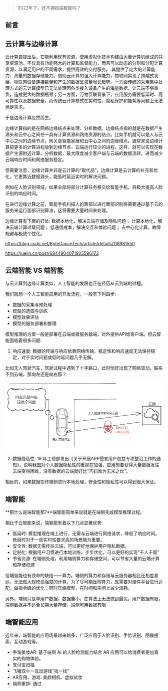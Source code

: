 > 2022年了，还不拥抱端智能吗？

## 前言

## 云计算与边缘计算

云计算自提出后，它能利用现有资源，使用虚拟化技术构建由大量计算机组成的共享资源池，不仅具有功能强大的计算和监督能力，而且可以动态的分割和分配计算资源，以满足用户的不同需求，提供高效的交付服务。
其提供了庞大的计算能力、海量的数据存储能力。借助云计算的强大计算能力，物联网实现了跨越式发展，物联网设备连接数量和产生的数据呈海量增长趋势。一方面传统的采用集中处理方式的云计算模型已无法处理因各类接入设备产生的海量数据，让云端不堪重负，造成更大的数据瓶颈；另一方面，万物互联背景下，应用服务需要低延时、高可靠性以及数据安全，而传统云计算模式在实时性、隐私保护和能耗等问题上无法满足需求。 

于是边缘计算应然而生。

边缘计算指的是在网络边缘结点来处理、分析数据。边缘结点指的就是在数据产生源头和云中心之间任一具有计算资源和网络资源的结点。比如手机就可以是人与云中心之间的边缘节点，网关是智能家居和云中心之间的边缘结点。通常来说边缘计算把更多的计算进程放到边缘节点，云端运行较少的进程。这样，就可以实现在数据产生源附近计算、分析数据，最大限度减少客户端与云端的数据流转，进而减少云端响应时间和网络服务稳定。

但需要注意，边缘计算并非是云计算的“取代品”，边缘计算是云计算的补充和优化，它更靠近数据源头，能低时延近实时的解决问题。

例如在人脸识别领域，如果全部将部分计算任务移交给智能手机，将极大提高人脸识别的响应时间。

在进行边缘计算之前，智能手机扫描人的面部以进行面部识别将需要通过基于云的服务来运行面部识别算法，这将需要大量时间来处理。

边缘计算有下面的好处:
数据本地化，解决云端存储及隐私问题；
计算本地化，解决云端计算过载问题；
低通信成本，解决交互和体验问题；
去中心化计算，故障规避与极致个性化。

https://blog.csdn.net/ByteDanceTech/article/details/118981550

https://juejin.cn/post/6844904071925596173


## 云端智能 VS 端智能

与云计算到边缘计算类似，人工智能的发展也正在经历从云到端的过程。

我们回想一个人工智能应用的开发流程，一般有下列四步: 
+ 数据的采集与预处理
+ 模型的选取与训练
+ 模型效果评估
+ 模型的服务部署和推理

模型推理的方案一般是部署在云端或者服务器端，对外提供API给客户端。但云智能面临着很多问题:
1. 响应速度: 数据的传输与响应依靠网络传输，稳定性和响应速度无法保持稳定，对于实时问题或低时延问题几乎无解。

比如无人驾驶汽车，驾驶过程中遇到了十字路口，此时恰好出现了网络波动，联系不到云端，那向左还是向右那？

![](./images/nomencar.png)

2. 数据隐私性: 19 年工信部发出《关于开展APP侵害用户权益专项整治工作的通知》，说明我国对个人数据隐私性的重视在加强，应用想要获得大量数据发往云端变得困难，没有数据的云端就好比"巧妇难为无米之炊"。


相反的，如果数据在终端侧进行本地处理，安全性和隐私性可以得到很大保证。
## 端智能
**那什么是端智能那?**端智能简单来说就是在端侧完成模型推理过程。

相比于云智能来说，端智能有着以下几点显著优势:
+ 低延时: 模型推理在端上进行，无需与云端进行网络请求，降低了响应时间。低延时对于一些实时性要求高的场景极为重要。
+ 安全性: 数据无需传往云端，可以更好地保护用户隐私数据。
+ 定制化: 根据用户习惯进行本地训练，步步优化，可以更好的实现"千人千面"
+ 节省资源: 在端侧处理，利用端侧算力和存储空间，可以节省大量的云端计算和存储资源

但端智能也有致命的缺陷——算力。端侧的算力和存储与云服务器相比还相差甚远，无法做大规模高强度的计算。为了尽可能压榨算力，就需要对硬件平台进行适配，做指令级的优化；同时压缩模型，在时间和空间上减少消耗。

另外，端侧只是单用户数据，数据量小，在算法上无法做到最优。用户数据有限，端侧数据并不适合长期大量存储，端侧可用数据有限

## 端智能应用
近年来，端智能的应用场景越来越多，广泛应用于人脸识别、手势识别、图像搜索、互动游戏等。

+ 手淘美妆AR: 基于端侧 AI 的⼈脸检测能⼒结合 AR 应⽤可以给消费者更加真实的购物体验。
+ 支付宝扫福
+ 飞猪双十一互动游戏"找一找"
+ AR应用、游戏: 美颜相机、虚拟试妆
+ 端侧重排: 通过





